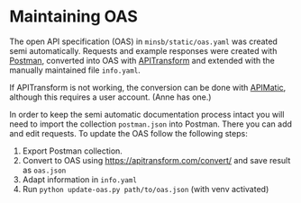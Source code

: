 # Maintaining OAS

The open API specification (OAS) in `minsb/static/oas.yaml` was created semi automatically.
Requests and example responses were created with [Postman](https://www.postman.com/),
converted into OAS with [APITransform](https://apitransform.com/convert/) and extended with the manually maintained
file `info.yaml`.

If APITransform is not working, the conversion can be done with
[APIMatic](https://www.apimatic.io/dashboard?modal=transform), although this requires a user account. (Anne has one.)

In order to keep the semi automatic documentation process intact you will need to import the collection `postman.json` 
into Postman. There you can add and edit requests. To update the OAS follow the following steps:

1. Export Postman collection.
2. Convert to OAS using https://apitransform.com/convert/ and save result as `oas.json`
3. Adapt information in `info.yaml`
4. Run `python update-oas.py path/to/oas.json` (with venv activated)
